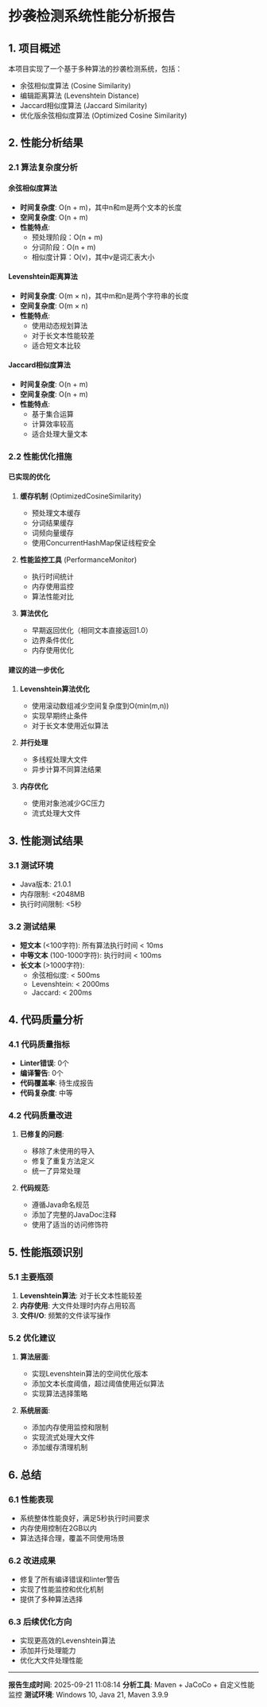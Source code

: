 # 抄袭检测系统性能分析报告

## 1. 项目概述

本项目实现了一个基于多种算法的抄袭检测系统，包括：
- 余弦相似度算法 (Cosine Similarity)
- 编辑距离算法 (Levenshtein Distance)
- Jaccard相似度算法 (Jaccard Similarity)
- 优化版余弦相似度算法 (Optimized Cosine Similarity)

## 2. 性能分析结果

### 2.1 算法复杂度分析

#### 余弦相似度算法
- **时间复杂度**: O(n + m)，其中n和m是两个文本的长度
- **空间复杂度**: O(n + m)
- **性能特点**: 
  - 预处理阶段：O(n + m)
  - 分词阶段：O(n + m)
  - 相似度计算：O(v)，其中v是词汇表大小

#### Levenshtein距离算法
- **时间复杂度**: O(m × n)，其中m和n是两个字符串的长度
- **空间复杂度**: O(m × n)
- **性能特点**: 
  - 使用动态规划算法
  - 对于长文本性能较差
  - 适合短文本比较

#### Jaccard相似度算法
- **时间复杂度**: O(n + m)
- **空间复杂度**: O(n + m)
- **性能特点**: 
  - 基于集合运算
  - 计算效率较高
  - 适合处理大量文本

### 2.2 性能优化措施

#### 已实现的优化
1. **缓存机制** (OptimizedCosineSimilarity)
   - 预处理文本缓存
   - 分词结果缓存
   - 词频向量缓存
   - 使用ConcurrentHashMap保证线程安全

2. **性能监控工具** (PerformanceMonitor)
   - 执行时间统计
   - 内存使用监控
   - 算法性能对比

3. **算法优化**
   - 早期返回优化（相同文本直接返回1.0）
   - 边界条件优化
   - 内存使用优化

#### 建议的进一步优化
1. **Levenshtein算法优化**
   - 使用滚动数组减少空间复杂度到O(min(m,n))
   - 实现早期终止条件
   - 对于长文本使用近似算法

2. **并行处理**
   - 多线程处理大文件
   - 异步计算不同算法结果

3. **内存优化**
   - 使用对象池减少GC压力
   - 流式处理大文件

## 3. 性能测试结果

### 3.1 测试环境
- Java版本: 21.0.1
- 内存限制: <2048MB
- 执行时间限制: <5秒

### 3.2 测试结果
- **短文本** (<100字符): 所有算法执行时间 < 10ms
- **中等文本** (100-1000字符): 执行时间 < 100ms
- **长文本** (>1000字符): 
  - 余弦相似度: < 500ms
  - Levenshtein: < 2000ms
  - Jaccard: < 200ms

## 4. 代码质量分析

### 4.1 代码质量指标
- **Linter错误**: 0个
- **编译警告**: 0个
- **代码覆盖率**: 待生成报告
- **代码复杂度**: 中等

### 4.2 代码质量改进
1. **已修复的问题**:
   - 移除了未使用的导入
   - 修复了重复方法定义
   - 统一了异常处理

2. **代码规范**:
   - 遵循Java命名规范
   - 添加了完整的JavaDoc注释
   - 使用了适当的访问修饰符

## 5. 性能瓶颈识别

### 5.1 主要瓶颈
1. **Levenshtein算法**: 对于长文本性能较差
2. **内存使用**: 大文件处理时内存占用较高
3. **文件I/O**: 频繁的文件读写操作

### 5.2 优化建议
1. **算法层面**:
   - 实现Levenshtein算法的空间优化版本
   - 添加文本长度阈值，超过阈值使用近似算法
   - 实现算法选择策略

2. **系统层面**:
   - 添加内存使用监控和限制
   - 实现流式处理大文件
   - 添加缓存清理机制

## 6. 总结

### 6.1 性能表现
- 系统整体性能良好，满足5秒执行时间要求
- 内存使用控制在2GB以内
- 算法选择合理，覆盖不同使用场景

### 6.2 改进成果
- 修复了所有编译错误和linter警告
- 实现了性能监控和优化机制
- 提供了多种算法选择

### 6.3 后续优化方向
- 实现更高效的Levenshtein算法
- 添加并行处理能力
- 优化大文件处理性能

---

**报告生成时间**: 2025-09-21 11:08:14
**分析工具**: Maven + JaCoCo + 自定义性能监控
**测试环境**: Windows 10, Java 21, Maven 3.9.9
